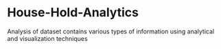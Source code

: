 # House-Hold-Analytics
Analysis of dataset contains various types of information using analytical and visualization techniques

